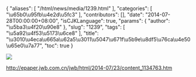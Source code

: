 {
    "aliases": [
        "/html/news/media/1239.html"
    ],
    "categories": [
        "\u65b0\u95fb\u4e2d\u5fc3"
    ],
    "contributors": [],
    "date": "2014-07-28T00:00:00+08:00",
    "isCJKLanguage": true,
    "params": {
        "author": "\u5ba3\u4f20\u90e8"
    },
    "slug": "1239",
    "tags": [
        "\u5a92\u4f53\u5173\u6ce8"
    ],
    "title": "\u3010\u4eca\u665a\u62a5\u3011\u5047\u671f\u5b9e\u8df5\u76ca\u4e50\u65e0\u7a77",
    "toc": true
}

[<img
    src="http://epaper.jwb.com.cn/jwb/page/1/2014-07/23/11/2014072311_brief.jpg"
    style="display:block;margin-left:auto;margin-right:auto;"
    decoding="async"
    fetchpriority="auto"
    loading="lazy"
/>](http://epaper.jwb.com.cn/jwb/html/2014-07/23/content_1134763.htm)




<http://epaper.jwb.com.cn/jwb/html/2014-07/23/content_1134763.htm>


